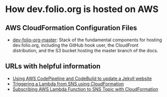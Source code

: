 # How dev.folio.org is hosted on AWS

## AWS CloudFormation Configuration Files
* [dev-folio-org-master](dev-folio-org-master_cloudformation.yml): Stack of the fundamental components for hosting dev.folio.org, including the GitHub hook user, the CloudFront distribution, and the S3 bucket hosting the master branch of the docs.

## URLs with helpful information
* [Using AWS CodePipeline and CodeBuild to update a Jekyll website](https://alexbilbie.com/2016/12/codebuild-codepipeline-update-jekyll-website/)
* [Triggering a Lambda from SNS using CloudFormation](https://iangilham.com/2016/03/22/Sns-trigger-lambda-via-cloudformation.html)
* [Subscribing AWS Lambda Function to SNS Topic with CloudFormation](https://e5k.de/subscribing-aws-lambda-function-to-sns-topic-with-cloudformation/)
